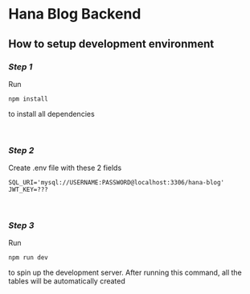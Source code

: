 # Hana Blog Backend

## **How to setup development environment**

### _Step 1_

Run

```
npm install
```

to install all dependencies

&nbsp;

### _Step 2_

Create .env file with these 2 fields

```
SQL_URI='mysql://USERNAME:PASSWORD@localhost:3306/hana-blog'
JWT_KEY=???
```

&nbsp;

### _Step 3_

Run

```
npm run dev
```

to spin up the development server. After running this command, all the tables will be automatically created
